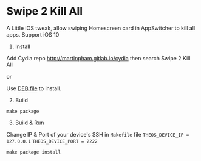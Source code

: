 Swipe 2 Kill All
=====
A Little iOS tweak, allow swiping Homescreen card in AppSwitcher to kill all apps. Support iOS 10

1) Install

Add Cydia repo http://martinpham.gitlab.io/cydia then search Swipe 2 Kill All

or

Use [DEB file](/packages/com.martinpham.swipe2killall_0.0.1-3+debug_iphoneos-arm.deb) to install.

2) Build

``make package``

3) Build & Run

Change IP & Port of your device's SSH in ``Makefile`` file
``THEOS_DEVICE_IP = 127.0.0.1``
``THEOS_DEVICE_PORT = 2222``

``make package install``